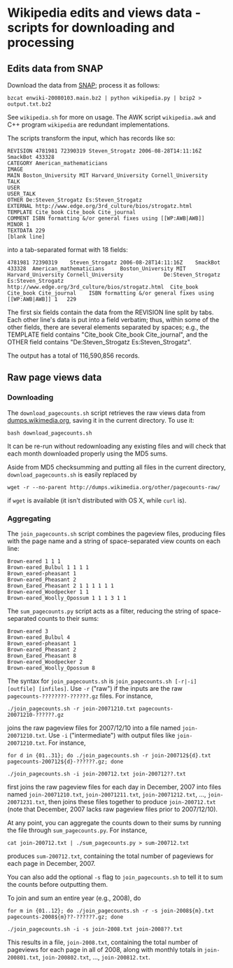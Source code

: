 # Wikipedia edits and views data - scripts for downloading and processing #

## Edits data from SNAP ##
Download the data from [SNAP](http://snap.stanford.edu/data/wiki-meta.html); process it as follows:

    bzcat enwiki-20080103.main.bz2 | python wikipedia.py | bzip2 > output.txt.bz2 

See `wikipedia.sh` for more on usage.  The AWK script `wikipedia.awk` and C++ program `wikipedia` are redundant implementations.

The scripts transform the input, which has records like so:

    REVISION 4781981 72390319 Steven_Strogatz 2006-08-28T14:11:16Z SmackBot 433328
    CATEGORY American_mathematicians
    IMAGE
    MAIN Boston_University MIT Harvard_University Cornell_University
    TALK
    USER
    USER_TALK
    OTHER De:Steven_Strogatz Es:Steven_Strogatz
    EXTERNAL http://www.edge.org/3rd_culture/bios/strogatz.html
    TEMPLATE Cite_book Cite_book Cite_journal
    COMMENT ISBN formatting &/or general fixes using [[WP:AWB|AWB]]
    MINOR 1
    TEXTDATA 229
    [blank line]

into a tab-separated format with 18 fields:

    4781981	72390319	Steven_Strogatz	2006-08-28T14:11:16Z	SmackBot	433328	American_mathematicians		Boston_University MIT Harvard_University Cornell_University				De:Steven_Strogatz Es:Steven_Strogatz	http://www.edge.org/3rd_culture/bios/strogatz.html	Cite_book Cite_book Cite_journal	ISBN formatting &/or general fixes using [[WP:AWB|AWB]]	1	229

The first six fields contain the data from the REVISION line split by tabs.  Each other line's data is put into a field verbatim; thus, within some of the other fields, there are several elements separated by spaces; e.g., the TEMPLATE field contains "Cite\_book Cite\_book Cite\_journal", and the OTHER field contains "De:Steven\_Strogatz Es:Steven\_Strogatz".

The output has a total of 116,590,856 records.

## Raw page views data ##

### Downloading ###
The `download_pagecounts.sh` script retrieves the raw views data from [dumps.wikimedia.org](http://dumps.wikimedia.org/other/pagecounts-raw/), saving it in the current directory.  To use it:

    bash download_pagecounts.sh

It can be re-run without redownloading any existing files and will check that each month downloaded properly using the MD5 sums.

Aside from MD5 checksumming and putting all files in the current directory, `download_pagecounts.sh` is easily replaced by

    wget -r --no-parent http://dumps.wikimedia.org/other/pagecounts-raw/

if `wget` is available (it isn't distributed with OS X, while `curl` is).

### Aggregating ###
The `join_pagecounts.sh` script combines the pageview files, producing files with the page name and a string of space-separated view counts on each line:

    Brown-eared 1 1 1
    Brown-eared_Bulbul 1 1 1 1
    Brown_eared-pheasant 1
    Brown-eared_Pheasant 2
    Brown_Eared_Pheasant 2 1 1 1 1 1 1
    Brown-eared_Woodpecker 1 1
    Brown-eared_Woolly_Opossum 1 1 1 3 1 1

The `sum_pagecounts.py` script acts as a filter, reducing the string of space-separated counts to their sums:

    Brown-eared 3
    Brown-eared_Bulbul 4
    Brown_eared-pheasant 1
    Brown-eared_Pheasant 2
    Brown_Eared_Pheasant 8
    Brown-eared_Woodpecker 2
    Brown-eared_Woolly_Opossum 8

The syntax for `join_pagecounts.sh` is `join_pagecounts.sh [-r|-i] [outfile] [infiles]`.  Use `-r` ("raw") if the inputs are the raw `pagecounts-????????-??????.gz` files.  For instance,

    ./join_pagecounts.sh -r join-20071210.txt pagecounts-20071210-??????.gz

joins the raw pageview files for 2007/12/10 into a file named `join-20071210.txt`.  Use `-i` ("intermediate") with output files like `join-20071210.txt`.  For instance,

    for d in {01..31}; do ./join_pagecounts.sh -r join-200712${d}.txt pagecounts-200712${d}-??????.gz; done
    
    ./join_pagecounts.sh -i join-200712.txt join-200712??.txt
    
first joins the raw pageview files for each day in December, 2007 into files named `join-20071210.txt`, `join-20071211.txt`, `join-20071212.txt`, ..., `join-20071231.txt`, then joins these files together to produce `join-200712.txt` (note that December, 2007 lacks raw pageview files prior to 2007/12/10).

At any point, you can aggregate the counts down to their sums by running the file through `sum_pagecounts.py`.  For instance,

    cat join-200712.txt | ./sum_pagecounts.py > sum-200712.txt

produces `sum-200712.txt`, containing the total number of pageviews for each page in December, 2007.

You can also add the optional `-s` flag to `join_pagecounts.sh` to tell it to sum the counts before outputting them.

To join and sum an entire year (e.g., 2008), do

    for m in {01..12}; do ./join_pagecounts.sh -r -s join-2008${m}.txt pagecounts-2008${m}??-??????.gz; done
    
    ./join_pagecounts.sh -i -s join-2008.txt join-2008??.txt
    
This results in a file, `join-2008.txt`, containing the total number of pageviews for each page in all of 2008, along with monthly totals in `join-200801.txt`, `join-200802.txt`, ..., `join-200812.txt`.


